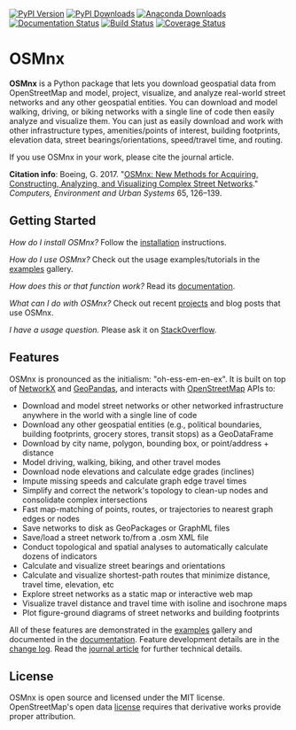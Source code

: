 [![PyPI Version](https://badge.fury.io/py/osmnx.svg)](https://pypi.org/project/osmnx/)
[![PyPI Downloads](https://static.pepy.tech/personalized-badge/osmnx?period=total&units=international_system&left_color=grey&right_color=brightgreen&left_text=downloads)](https://pepy.tech/project/osmnx)
[![Anaconda Downloads](https://anaconda.org/conda-forge/osmnx/badges/downloads.svg)](https://anaconda.org/conda-forge/osmnx)
[![Documentation Status](https://readthedocs.org/projects/osmnx/badge/?version=latest)](https://osmnx.readthedocs.io/)
[![Build Status](https://github.com/gboeing/osmnx/workflows/CI/badge.svg?branch=main)](https://github.com/gboeing/osmnx/actions/workflows/tests.yml)
[![Coverage Status](https://codecov.io/gh/gboeing/osmnx/branch/main/graph/badge.svg)](https://codecov.io/gh/gboeing/osmnx)

# OSMnx

**OSMnx** is a Python package that lets you download geospatial data from OpenStreetMap and model, project, visualize, and analyze real-world street networks and any other geospatial entities. You can download and model walking, driving, or biking networks with a single line of code then easily analyze and visualize them. You can just as easily download and work with other infrastructure types, amenities/points of interest, building footprints, elevation data, street bearings/orientations, speed/travel time, and routing.

If you use OSMnx in your work, please cite the journal article.

**Citation info**: Boeing, G. 2017. "[OSMnx: New Methods for Acquiring, Constructing, Analyzing, and Visualizing Complex Street Networks](https://geoffboeing.com/publications/osmnx-complex-street-networks/)." *Computers, Environment and Urban Systems* 65, 126–139.


## Getting Started

*How do I install OSMnx?* Follow the [installation](https://osmnx.readthedocs.io/en/stable/#installation) instructions.

*How do I use OSMnx?* Check out the usage examples/tutorials in the [examples](https://github.com/gboeing/osmnx-examples) gallery.

*How does this or that function work?* Read its [documentation](https://osmnx.readthedocs.io/).

*What can I do with OSMnx?* Check out recent [projects](https://geoffboeing.com/2018/03/osmnx-features-roundup/) and blog posts that use OSMnx.

*I have a usage question.* Please ask it on [StackOverflow](https://stackoverflow.com/search?q=osmnx).


## Features

OSMnx is pronounced as the initialism: "oh-ess-em-en-ex". It is built on top of [NetworkX](https://networkx.org/) and [GeoPandas](https://geopandas.org/), and interacts with [OpenStreetMap](https://www.openstreetmap.org/) APIs to:

  * Download and model street networks or other networked infrastructure anywhere in the world with a single line of code
  * Download any other geospatial entities (e.g., political boundaries, building footprints, grocery stores, transit stops) as a GeoDataFrame
  * Download by city name, polygon, bounding box, or point/address + distance
  * Model driving, walking, biking, and other travel modes
  * Download node elevations and calculate edge grades (inclines)
  * Impute missing speeds and calculate graph edge travel times
  * Simplify and correct the network's topology to clean-up nodes and consolidate complex intersections
  * Fast map-matching of points, routes, or trajectories to nearest graph edges or nodes
  * Save networks to disk as GeoPackages or GraphML files
  * Save/load a street network to/from a .osm XML file
  * Conduct topological and spatial analyses to automatically calculate dozens of indicators
  * Calculate and visualize street bearings and orientations
  * Calculate and visualize shortest-path routes that minimize distance, travel time, elevation, etc
  * Explore street networks as a static map or interactive web map
  * Visualize travel distance and travel time with isoline and isochrone maps
  * Plot figure-ground diagrams of street networks and building footprints

All of these features are demonstrated in the [examples](https://github.com/gboeing/osmnx-examples) gallery and documented in the [documentation](https://osmnx.readthedocs.io/). Feature development details are in the [change log](CHANGELOG.md). Read the [journal article](https://geoffboeing.com/publications/osmnx-complex-street-networks/) for further technical details.

## License

OSMnx is open source and licensed under the MIT license. OpenStreetMap's open data [license](https://www.openstreetmap.org/copyright/) requires that derivative works provide proper attribution.
